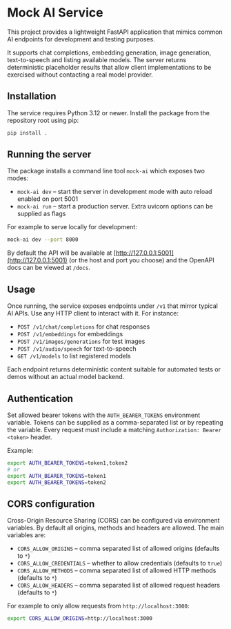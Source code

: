 # Mock AI Service

This project provides a lightweight FastAPI application that mimics common AI endpoints for development and testing purposes.

It supports chat completions, embedding generation, image generation, text-to-speech and listing available models. The server returns deterministic placeholder results that allow client implementations to be exercised without contacting a real model provider.

## Installation

The service requires Python 3.12 or newer. Install the package from the repository root using pip:

```bash
pip install .
```

## Running the server

The package installs a command line tool `mock-ai` which exposes two modes:

- `mock-ai dev` – start the server in development mode with auto reload enabled on port 5001
- `mock-ai run` – start a production server. Extra uvicorn options can be supplied as flags

For example to serve locally for development:

```bash
mock-ai dev --port 8000
```

By default the API will be available at [http://127.0.0.1:5001](http://127.0.0.1:5001) (or the host and port you choose) and the OpenAPI docs can be viewed at `/docs`.

## Usage

Once running, the service exposes endpoints under `/v1` that mirror typical AI APIs. Use any HTTP client to interact with it. For instance:

- `POST /v1/chat/completions` for chat responses
- `POST /v1/embeddings` for embeddings
- `POST /v1/images/generations` for test images
- `POST /v1/audio/speech` for text-to-speech
- `GET /v1/models` to list registered models

Each endpoint returns deterministic content suitable for automated tests or demos without an actual model backend.

## Authentication

Set allowed bearer tokens with the `AUTH_BEARER_TOKENS` environment variable. Tokens
can be supplied as a comma-separated list or by repeating the variable. Every
request must include a matching `Authorization: Bearer <token>` header.

Example:

```bash
export AUTH_BEARER_TOKENS=token1,token2
# or
export AUTH_BEARER_TOKENS=token1
export AUTH_BEARER_TOKENS=token2
```

## CORS configuration

Cross-Origin Resource Sharing (CORS) can be configured via environment variables.
By default all origins, methods and headers are allowed. The main variables are:

- `CORS_ALLOW_ORIGINS` – comma separated list of allowed origins (defaults to `*`)
- `CORS_ALLOW_CREDENTIALS` – whether to allow credentials (defaults to `true`)
- `CORS_ALLOW_METHODS` – comma separated list of allowed HTTP methods (defaults to `*`)
- `CORS_ALLOW_HEADERS` – comma separated list of allowed request headers (defaults to `*`)

For example to only allow requests from `http://localhost:3000`:

```bash
export CORS_ALLOW_ORIGINS=http://localhost:3000
```

